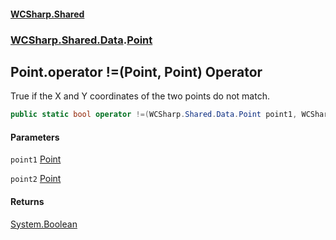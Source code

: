 #### [WCSharp\.Shared](README.md 'README')
### [WCSharp\.Shared\.Data](WCSharp.Shared.Data.md 'WCSharp\.Shared\.Data').[Point](WCSharp.Shared.Data.Point.md 'WCSharp\.Shared\.Data\.Point')

## Point\.operator \!=\(Point, Point\) Operator

True if the X and Y coordinates of the two points do not match\.

```csharp
public static bool operator !=(WCSharp.Shared.Data.Point point1, WCSharp.Shared.Data.Point point2);
```
#### Parameters

<a name='WCSharp.Shared.Data.Point.op_Inequality(WCSharp.Shared.Data.Point,WCSharp.Shared.Data.Point).point1'></a>

`point1` [Point](WCSharp.Shared.Data.Point.md 'WCSharp\.Shared\.Data\.Point')

<a name='WCSharp.Shared.Data.Point.op_Inequality(WCSharp.Shared.Data.Point,WCSharp.Shared.Data.Point).point2'></a>

`point2` [Point](WCSharp.Shared.Data.Point.md 'WCSharp\.Shared\.Data\.Point')

#### Returns
[System\.Boolean](https://learn.microsoft.com/en-us/dotnet/api/system.boolean 'System\.Boolean')